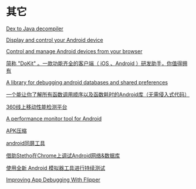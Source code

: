 # 其它

[Dex to Java decompiler](https://github.com/skylot/jadx)

[Display and control your Android device](https://github.com/Genymobile/scrcpy)

[Control and manage Android devices from your browser](https://github.com/openstf/stf)

[简称 "DoKit" 。一款功能齐全的客户端（ iOS 、Android ）研发助手，你值得拥有](https://github.com/didi/DoraemonKit)

[A library for debugging android databases and shared preferences](https://github.com/amitshekhariitbhu/Android-Debug-Database)

[一个能让你了解所有函数调用顺序以及函数耗时的Android库（无需侵入式代码）](https://github.com/zjw-swun/AppMethodOrder)

[360线上移动性能检测平台
](https://github.com/Qihoo360/ArgusAPM)

[A performance monitor tool for Android](https://github.com/Kyson/AndroidGodEye)

[APK压缩](https://github.com/shwenzhang/AndResGuard/blob/master/README.zh-cn.md)

[android同屏工具](https://www.vysor.io/)

[借助Stetho在Chrome上调试Android网络&数据库](https://www.jianshu.com/p/03da9f91f41f)

[使用全新 Android 模拟器工具进行持续测试](https://mp.weixin.qq.com/s/xAOxfuAySn__nPJlIKQXqA)

[Improving App Debugging With Flipper](http://michaelevans.org/blog/2020/03/10/improving-app-debugging-with-flipper/)




